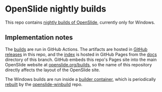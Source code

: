 # OpenSlide nightly builds

This repo contains [nightly builds of OpenSlide][builds], currently only for
Windows.

## Implementation notes

The [builds][workflow] are run in GitHub Actions.  The artifacts are hosted
in [GitHub releases][releases] in this repo, and the [index][builds] is
hosted in GitHub Pages from the [docs](docs) directory of this branch.
GitHub embeds this repo's Pages site into the main OpenSlide website at
[openslide.org/builds](https://openslide.org/builds/), so the name of this
repository directly affects the layout of the OpenSlide site.

The Windows builds are run inside a [builder container][container], which
is periodically [rebuilt][workflow-container] by the
[openslide-winbuild][openslide-winbuild] repo.

[builds]: https://openslide.org/builds/windows/
[container]: https://github.com/openslide/openslide-winbuild/pkgs/container/winbuild-builder
[openslide-winbuild]: https://github.com/openslide/openslide-winbuild
[releases]: https://github.com/openslide/builds/releases/
[workflow]: https://github.com/openslide/builds/actions/workflows/winbuild.yml
[workflow-container]: https://github.com/openslide/openslide-winbuild/actions/workflows/container.yml
